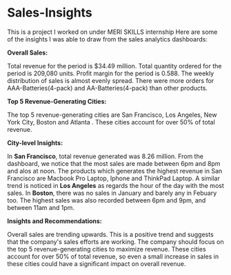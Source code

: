 # Sales-Insights

This is a project I worked on under MERI SKILLS internship
Here  are some of the insights I was able to draw from the sales analytics dashboards:

**Overall Sales:**

Total revenue for the period is $34.49 million.
Total quantity ordered for the period is 209,080 units.
Profit margin for the period is 0.588.
The weekly distribution of sales is almost evenly spread.
There were more orders for AAA-Batteries(4-pack) and AA-Batteries(4-pack) than other products.

**Top 5 Revenue-Generating Cities:**

The top 5 revenue-generating cities are San Francisco, Los Angeles, New York City, Boston and Atlanta .
These cities account for over 50% of total revenue.

**City-level Insights:**

In **San Francisco**, total revenue generated was 8.26 million. From the dashboard, we notice that the most sales are made between 6pm and 8pm and alos at noon. The products which generates the highest revenue in San Francisco are Macbook Pro Laptop, Iphone and ThinkPad Laptop.
A similar trend is noticed in **Los Angeles** as regards the hour of the day with the most sales.
In **Boston**, there was no sales in January and barely any in Febuary too. The highest sales was also recorded between 6pm and 9pm, and between 11am and 1pm.

**Insights and Recommendations:**

Overall sales are trending upwards. This is a positive trend and suggests that the company's sales efforts are working.
The company should focus on the top 5 revenue-generating cities to maximize revenue. These cities account for over 50% of total revenue, so even a small increase in sales in these cities could have a significant impact on overall revenue.
